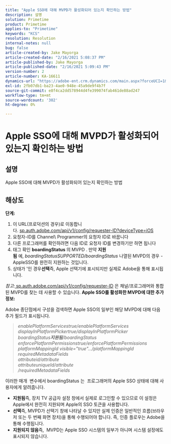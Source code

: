 ```yaml
---
title: "Apple SSO에 대해 MVPD가 활성화되어 있는지 확인하는 방법"
description: 설명
solution: Primetime
product: Primetime
applies-to: "Primetime"
keywords: "KCS"
resolution: Resolution
internal-notes: null
bug: false
article-created-by: Jake Mayorga
article-created-date: "2/16/2021 5:08:37 PM"
article-published-by: Jake Mayorga
article-published-date: "2/16/2021 5:09:43 PM"
version-number: 2
article-number: KA-16611
dynamics-url: "https://adobe-ent.crm.dynamics.com/main.aspx?forceUCI=1&pagetype=entityrecord&etn=knowledgearticle&id=4bf38297-7970-eb11-a812-00224809a536"
exl-id: 2fb07db1-ba23-4ae0-948e-45a9de9f4b7f
source-git-commit: e8f4ca2dd578944d4fe399074fab461de88ad247
workflow-type: tm+mt
source-wordcount: '302'
ht-degree: 0%

---
```


# Apple SSO에 대해 MVPD가 활성화되어 있는지 확인하는 방법

## 설명


Apple SSO에 대해 MVPD가 활성화되어 있는지 확인하는 방법


## 해상도

<b>단계:</b>
1. 이 URL(프로덕션의 경우)로 이동합니다. [sp.auth.adobe.com/api/v1/config/requester-ID?deviceType=iOS](http://sp.auth.adobe.com/api/v1/config/ABC?deviceType=iOS)
2. 요청자-ID를 Channel\ Programmer의 요청자 ID로 바꿉니다
3. 다른 프로그래머를 확인하려면 다음 ID로 요청자 ID를 변경하기만 하면 됩니다
4. 태그 확인 <b>boardingStatus </b>의<b> </b>MVPD . 만약 <b>지원됨</b> 예, *boardingStatusSUPPORTED/boardingStatus* 나열된 MVPD의 경우 - AppleSSO를 완전히 지원하는 것입니다.
5. 상태가 &#39;인 경우<b>선택</b>즉, Apple 선택기에 표시되지만 실제로 Adobe을 통해 표시됩니다.


*참고:*[ sp.auth.adobe.com/api/v1/config/requester-ID](http://sp.auth.adobe.com/api/v1/config/ABC?deviceType=iOS) 은 채널/프로그래머와 통합된 MVPD를 찾는 데 사용할 수 있습니다.  <b>Apple SSO를 활성화한 MVPD에 대한 추가 정보:</b>

Adobe 종단점에서 구성을 검색하면 Apple SSO의 일부인 해당 MVPD에 대해 다음 추가 필드가 표시됩니다.


> *enablePlatformServicestrue/enablePlatformServices<br>displayInPlatformPickertrue/displayInPlatformPicker<br>boardingStatus<b>지원됨</b>/boardingStatus<br>enforcePlatformPermissionstrue/enforcePlatformPermissions<br>platformMappingId visible=&quot;true&quot;.../platformMappingId<br>requiredMetadataFields<br>attributeid/attribute<br>attributeuniqueId/attribute<br>/requiredMetadataFields*


이러한 매개 &#x200B; 변수에서 boardingStatus 는 &#x200B; 프로그래머의 Apple SSO 상태에 대해 사용자에게 알려줍니다.

- <b>지원됨</b>즉&#x200B;, 장치 TV 공급자 설정 창에서 실제로 로그인할 수 있으므로 이 설정은 Apple에서 완전히 지원되며 Apple의 SSO 토큰을 사용합니다.
- <b>선택</b>즉&#x200B;, MVPD가 선택기 창에 나타날 수 있지만 실제 인증은 일반적인 흐름(브라우저 또는 두 번째 화면 장치)을 통해 수행되어야 합니다. 즉, 인증 플로우는 Adobe을 통해 수행됩니다.
- <b>지원되지 않음</b>즉, &#x200B; MVPD는 Apple SSO 시스템의 일부가 아니며 시스템 설정에도 표시되지 않습니다.
